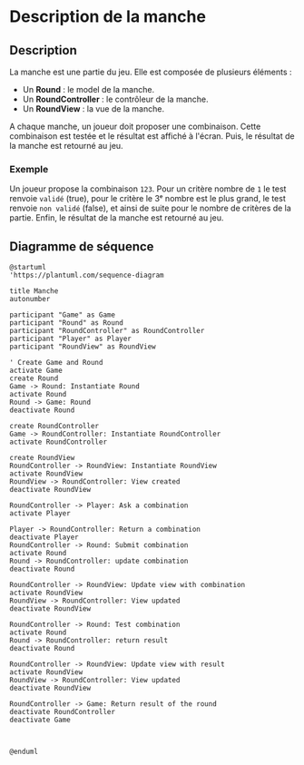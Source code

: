 # Description de la manche

<primary-label ref="diagram"/>

## Description

La manche est une partie du jeu. Elle est composée de plusieurs éléments :
- Un **Round** : le model de la manche.
- Un **RoundController** : le contrôleur de la manche.
- Un **RoundView** : la vue de la manche.

A chaque manche, un joueur doit proposer une combinaison. Cette combinaison est testée et le résultat est affiché à l'écran.
Puis, le résultat de la manche est retourné au jeu.

### Exemple

Un joueur propose la combinaison `123`. Pour un critère nombre de `1` le test renvoie `validé` (true), pour le critère le 3ᵉ nombre est le plus grand, le test renvoie `non validé` (false), et ainsi de suite pour le nombre de critères de la partie.
Enfin, le résultat de la manche est retourné au jeu.

## Diagramme de séquence

<secondary-label ref="comportemental"/>

```plantuml
@startuml
'https://plantuml.com/sequence-diagram

title Manche
autonumber

participant "Game" as Game
participant "Round" as Round
participant "RoundController" as RoundController
participant "Player" as Player
participant "RoundView" as RoundView

' Create Game and Round
activate Game
create Round
Game -> Round: Instantiate Round
activate Round
Round -> Game: Round
deactivate Round

create RoundController
Game -> RoundController: Instantiate RoundController
activate RoundController

create RoundView
RoundController -> RoundView: Instantiate RoundView
activate RoundView
RoundView -> RoundController: View created
deactivate RoundView

RoundController -> Player: Ask a combination
activate Player

Player -> RoundController: Return a combination
deactivate Player
RoundController -> Round: Submit combination
activate Round
Round -> RoundController: update combination
deactivate Round

RoundController -> RoundView: Update view with combination
activate RoundView
RoundView -> RoundController: View updated
deactivate RoundView

RoundController -> Round: Test combination
activate Round
Round -> RoundController: return result
deactivate Round

RoundController -> RoundView: Update view with result
activate RoundView
RoundView -> RoundController: View updated
deactivate RoundView

RoundController -> Game: Return result of the round
deactivate RoundController
deactivate Game



@enduml
```